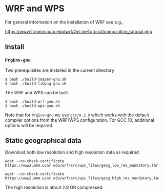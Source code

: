# WRF and WPS

For general information on the installation of WRF see e.g.,

https://www2.mmm.ucar.edu/wrf/OnLineTutorial/compilation_tutorial.php

## Install

### `PrgEnv-gnu`

Two prerequisites are installed in the current directory

```
$ bash ./build-jasper-gnu.sh
$ bash ./build-libpng-gnu.sh
```

The WRF and WPS can be built

```
$ bash ./build-wrf-gnu.sh
$ bash ./build-wps-gnu.sh
```

Note that for `PrgEnv-gnu` we use `gcc/9.3.0` which works with the
default compiler options from the WRF/WPS configuration. For GCC 10,
additional options will be required.


## Static geographical data

Download both low resolution and high resolution data as required

```
wget --no-check-certificate https://www2.mmm.ucar.edu/wrf/src/wps_files/geog_low_res_mandatory.tar.gz

wget --no-check-certificate https://www2.mmm.ucar.edu/wrf/src/wps_files/geog_high_res_mandatory.tar.gz

```
The high resolution is about 2.9 GB compressed.

